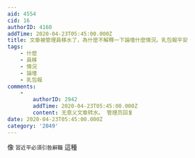 ```yaml
---
aid: 4554
cid: 16
authorID: 4160
addTime: 2020-04-23T05:45:00.000Z
title: 文章被管理員移水了，為什麼不解釋一下論壇什麼情況。乳包報平安
tags:
    - 什麼
    - 員移
    - 情況
    - 論壇
    - 乳包報
comments:
    -
        authorID: 2942
        addTime: 2020-04-23T05:45:00.000Z
        content: 无意义文章转水。 管理员回复
date: 2020-04-23T05:45:00.000Z
category: '2049'
---
```


像 `習近平必須引咎辭職` 這種

